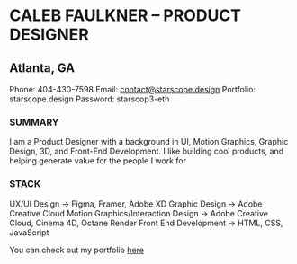 # CALEB FAULKNER – PRODUCT DESIGNER
## Atlanta, GA

Phone: 404-430-7598
Email: contact@starscope.design
Portfolio: starscope.design 
Password: starscop3-eth


### SUMMARY
I am a Product Designer with a background in UI, Motion Graphics, Graphic Design, 3D, and Front-End Development. 
I like building cool products, and helping generate value for the people I work for.


### STACK
UX/UI Design → Figma, Framer, Adobe XD
Graphic Design → Adobe Creative Cloud
Motion Graphics/Interaction Design → Adobe Creative Cloud, Cinema 4D, Octane Render
Front End Development → HTML, CSS, JavaScript

You can check out my portfolio [here](https://starscope.design)
